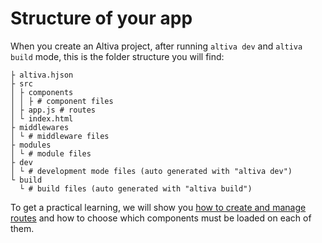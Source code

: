 # Structure of your app

When you create an Altiva project, after running `altiva dev` and `altiva build` mode, this is the folder structure you will find:

```
├ altiva.hjson
├ src
│ ├ components
│ │ ├ # component files
│ ├ app.js # routes
│ └ index.html
├ middlewares
│ └ # middleware files
├ modules
│ └ # module files
├ dev
│ └ # development mode files (auto generated with "altiva dev")
└ build
  └ # build files (auto generated with "altiva build")
```

To get a practical learning, we will show you [how to create and manage routes](routes.md) and how to choose which components must be loaded on each of them.